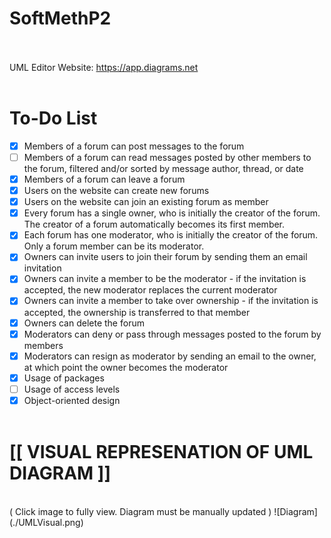 # SoftMethP2
<br><br>
UML Editor Website: https://app.diagrams.net
<br><br>
# To-Do List
- [x] Members of a forum can post messages to the forum
- [ ] Members of a forum can read messages posted by other members to the forum, filtered and/or sorted by message author, thread, or date
- [x] Members of a forum can leave a forum
- [x] Users on the website can create new forums
- [x] Users on the website can join an existing forum as member
- [x] Every forum has a single owner, who is initially the creator of the forum. The creator of a forum automatically becomes its first member.
- [x] Each forum has one moderator, who is initially the creator of the forum. Only a forum member can be its moderator.
- [x] Owners can invite users to join their forum by sending them an email invitation
- [x] Owners can invite a member to be the moderator - if the invitation is accepted, the new moderator replaces the current moderator
- [x] Owners can invite a member to take over ownership - if the invitation is accepted, the ownership is transferred to that member
- [x] Owners can delete the forum
- [x] Moderators can deny or pass through messages posted to the forum by members
- [x] Moderators can resign as moderator by sending an email to the owner, at which point the owner becomes the moderator
- [x] Usage of packages
- [ ] Usage of access levels
- [x] Object-oriented design
<br><br>
# [[ VISUAL REPRESENATION OF UML DIAGRAM ]]
<br>
( Click image to fully view. Diagram must be manually updated )
![Diagram](./UMLVisual.png)
